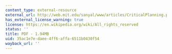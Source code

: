 ```yaml
---
content_type: external-resource
external_url: http://web.mit.edu/sanyal/www/articles/CriticalPlanning.pdf
has_external_license_warning: true
license: https://en.wikipedia.org/wiki/All_rights_reserved
status: ''
title: PDF - 1.94MB
uid: 35ac1e7e-daee-4ff6-affa-6511b0430f54
wayback_url: ''
---
```

